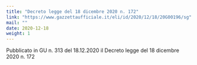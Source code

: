 ```yaml
---
title: "Decreto legge del 18 dicembre 2020 n. 172"
link: "https://www.gazzettaufficiale.it/eli/id/2020/12/18/20G00196/sg"
mail: ""
date: 2020-12-18
weight: 1
---
```


Pubblicato in GU n. 313 del 18.12.2020 il Decreto legge del 18 dicembre 2020 n. 172

